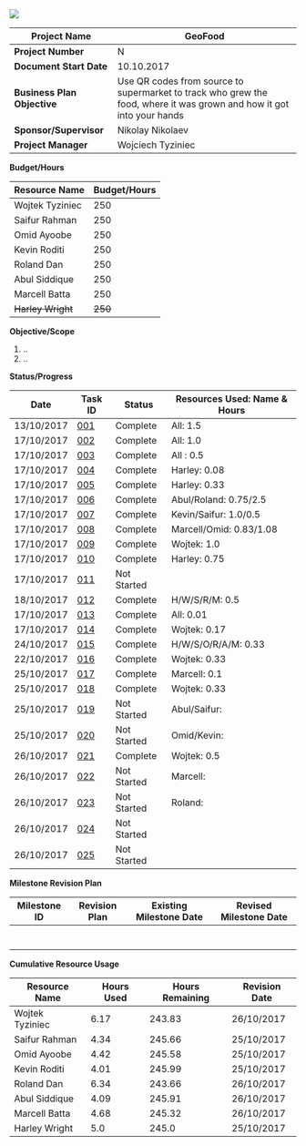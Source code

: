 <img src="http://doc.gold.ac.uk/~wtyzi001/banner.png">

| **Project Name** | **GeoFood** |
| --- | --- |
| **Project Number** | N |
| **Document Start Date** | 10.10.2017 |
| **Business Plan Objective** | Use QR codes from source to supermarket to track who grew the food, where it was grown and how it got into your hands |
| **Sponsor/Supervisor** | Nikolay Nikolaev |
| **Project Manager** | Wojciech Tyziniec |

**Budget/Hours**

| **Resource Name** | **Budget/Hours** |
| --- | --- |
| Wojtek Tyziniec | 250  |
| Saifur Rahman | 250 |
| Omid Ayoobe | 250 |
| Kevin Roditi | 250 |
| Roland Dan | 250 |
| Abul Siddique | 250 |
| Marcell Batta | 250 |
| <del>Harley Wright | <del> 250  |


**Objective/Scope**

1. ..
2. ..

**Status/Progress**

| **Date** | **Task ID** | **Status** | **Resources Used: Name &amp; Hours** |
| --- | --- | --- | --- |
| 13/10/2017 | [001](https://trello.com/c/kxpiL0IL/33-001-external-group-meeting) | Complete | All: 1.5|
| 17/10/2017 | [002](https://trello.com/c/4pLoQD2g/34-002-week-3-lab) | Complete | All: 1.0|
| 17/10/2017 | [003](https://trello.com/c/PqpkoIDO/27-markdown) | Complete | All : 0.5 |
| 17/10/2017 | [004](https://trello.com/c/YDeKTedu/32-004-book-meeting-with-nickolay) | Complete | Harley: 0.08 |
| 17/10/2017 | [005](https://trello.com/c/tj0tDJlu/35-005-format-and-fill-out-readmemd) | Complete | Harley: 0.33 |
| 17/10/2017 | [006](https://trello.com/c/P0XjnUmJ/36-006-draft-personas) | Complete | Abul/Roland: 0.75/2.5 |
| 17/10/2017 | [007](https://trello.com/c/WqhfhAUy/37-007-consider-stakeholders) | Complete | Kevin/Saifur: 1.0/0.5 |
| 17/10/2017 | [008](https://trello.com/c/lezoIegj/38-008-draft-potential-user-base) | Complete | Marcell/Omid: 0.83/1.08 |
| 17/10/2017 | [009](https://trello.com/c/TYVVXdH5/39-009-confirm-information-handled-and-where-it-comes-from) | Complete | Wojtek: 1.0 |
| 17/10/2017 | [010](https://trello.com/c/zcU9BYgJ/40-010-sketch-preliminary-use-case-diagram-and-use-scenarios) | Complete | Harley: 0.75 |
| 17/10/2017 | [011](https://trello.com/c/wjrnzeCr/41-011-use-the-scenarios-from-010-to-produce-a-full-activity-diagram) | Not Started |  |
| 18/10/2017 | [012](https://trello.com/c/o5CQ5RA5/42-012-meeting-with-nikolay) | Complete | H/W/S/R/M: 0.5 |
| 17/10/2017 | [013](https://trello.com/c/q1j4DXaD/43-install-slack-on-your-mobile-phone) | Complete | All: 0.01 |
| 17/10/2017 | [014](https://trello.com/c/iFpiuI0A/44-014-make-a-temporary-banner-image-for-the-repo-on-github) | Complete | Wojtek: 0.17 |
| 24/10/2017 | [015](https://trello.com/c/SfQj6QBn/45-015-meeting-with-nikolay) | Complete | H/W/S/O/R/A/M: 0.33|
| 22/10/2017 | [016](https://trello.com/c/F0GGNVa2/46-016-combine-tasks-006-007-008-009-010-011-into-one-document-which-well-bring-to-the-meeting-with-nikolay) | Complete | Wojtek: 0.33 |
| 25/10/2017 | [017](https://trello.com/c/wfGDN1zC/47-017-ask-nick-about-weekly-reports) | Complete | Marcell: 0.1 |
| 25/10/2017 | [018](https://trello.com/c/ZjtQnaZa/48-018-update-progress-tracking-form) | Complete | Wojtek: 0.33 |
| 25/10/2017 | [019](https://trello.com/c/qQnokfFZ/49-019-look-for-any-regulations-and-standards-that-will-constrain-the-concept-eg-think-about-product-labels) | Not Started | Abul/Saifur: |
| 25/10/2017 | [020](https://trello.com/c/jh6HApE8/50-020-search-for-competing-products-directly-and-from-reviews-trade-sites-press-reviews-and-customer-reviews) | Not Started | Omid/Kevin: |
| 26/10/2017 | [021](https://trello.com/c/FHbDTZFh/51-021-create-a-more-detailed-use-case-diagram-for-geofood-non-consumer-mobile-app) | Complete | Wojtek: 0.5 |
| 26/10/2017 | [022](https://trello.com/c/l8eqxxHH/52-022-based-on-the-task-021-create-a-more-detailed-use-case-diagram-for-geofood-consumer-mobile-app) | Not Started | Marcell: |
| 26/10/2017 | [023](https://trello.com/c/lKUMfF49/53-023-based-on-the-task-021-create-a-more-detailed-use-case-diagram-for-geofood-website) | Not Started | Roland: |
| 26/10/2017 | [024](https://trello.com/c/cJ8cW9QP/54-024-create-a-more-detailed-use-case-diagram-for-geofood-database) | Not Started |  |
| 26/10/2017 | [025](https://trello.com/c/Rn93bgyV/55-025-merge-all-diagrams-into-one-document) | Not Started |  |


**Milestone Revision Plan**

| **Milestone ID** | **Revision Plan** | **Existing Milestone Date** | **Revised Milestone Date** |
| --- | --- | --- | --- |
|   |   |   |   |
|   |   |   |   |
|   |   |   |   |
|   |   |   |   |
|   |   |   |   |
|   |   |   |   |
|   |   |   |   |

**Cumulative Resource Usage**

| **Resource Name** | **Hours Used** | **Hours Remaining** | **Revision Date** |
| --- | --- | --- | --- |
| Wojtek Tyziniec | 6.17 | 243.83 | 26/10/2017 |
| Saifur Rahman | 4.34 | 245.66 | 25/10/2017 |
| Omid Ayoobe | 4.42 | 245.58 | 25/10/2017 |
| Kevin Roditi | 4.01 | 245.99 | 25/10/2017 |
| Roland Dan | 6.34 | 243.66 | 26/10/2017 |
| Abul Siddique | 4.09 | 245.91 | 26/10/2017 |
| Marcell Batta | 4.68 | 245.32 | 26/10/2017 |
| Harley Wright | 5.0 | 245.0 | 25/10/2017 |

